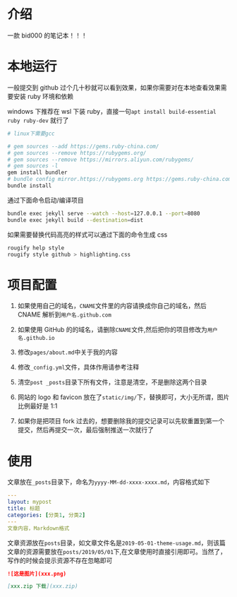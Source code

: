 # 介绍

一款 bid000 的笔记本！！！

# 本地运行

一般提交到 github 过个几十秒就可以看到效果，如果你需要对在本地查看效果需要安装 ruby 环境和依赖

windows 下推荐在 wsl 下装 ruby，直接一句`apt install build-essential ruby ruby-dev` 就行了

```bash
# linux下需要gcc

# gem sources --add https://gems.ruby-china.com/
# gem sources --remove https://rubygems.org/
# gem sources --remove https://mirrors.aliyun.com/rubygems/
# gem sources -l
gem install bundler
# bundle config mirror.https://rubygems.org https://gems.ruby-china.com
bundle install
```

通过下面命令启动/编译项目

```bash
bundle exec jekyll serve --watch --host=127.0.0.1 --port=8080
bundle exec jekyll build --destination=dist
```

如果需要替换代码高亮的样式可以通过下面的命令生成 css

```bash
rougify help style
rougify style github > highlighting.css
```

# 项目配置

1. 如果使用自己的域名，`CNAME`文件里的内容请换成你自己的域名，然后 CNAME 解析到`用户名.github.com`

2. 如果使用 GitHub 的的域名，请删除`CNAME`文件,然后把你的项目修改为`用户名.github.io`

3. 修改`pages/about.md`中关于我的内容

4. 修改`_config.yml`文件，具体作用请参考注释

5. 清空`post _posts`目录下所有文件，注意是清空，不是删除这两个目录

6. 网站的 logo 和 favicon 放在了`static/img/`下，替换即可，大小无所谓，图片比例最好是 1:1

7. 如果你是把项目 fork 过去的，想要删除我的提交记录可以先软重置到第一个提交，然后再提交一次，最后强制推送一次就行了

# 使用

文章放在`_posts`目录下，命名为`yyyy-MM-dd-xxxx-xxxx.md`，内容格式如下

```yaml
---
layout: mypost
title: 标题
categories: [分类1, 分类2]
---
文章内容，Markdown格式
```

文章资源放在`posts`目录，如文章文件名是`2019-05-01-theme-usage.md`，则该篇文章的资源需要放在`posts/2019/05/01`下,在文章使用时直接引用即可。当然了，写作的时候会提示资源不存在忽略即可

```md
![这是图片](xxx.png)

[xxx.zip 下载](xxx.zip)
```
